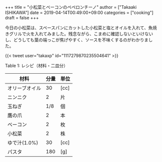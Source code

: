 +++
title = "小松菜とベーコンのペペロンチーノ"
author = ["Takaaki ISHIKAWA"]
date = 2019-04-14T00:49:00+09:00
categories = ["cooking"]
draft = false
+++

今日の小松菜は、スペースパンにカットした小松菜と塩とオイルを入れて、魚焼きグリルで火を入れてみました。残念ながら、こまめに確認しないといけないし、どうしても葉の端っこが焦げやすく、ソースを不味くするのがわかりました。  

{{< tweet user="takaxp" id="1117279870235504641" >}}  

<div class="table-caption">
  <span class="table-number">Table 1</span>:
  レシピ（材料・二皿分）
</div>

| 材料      | 分量 | 単位 |
|---------|----|----|
| オリーブオイル | 30  | [cc] |
| ニンニク  | 2   | 片   |
| 玉ねぎ    | 1/8 | 個   |
| 鷹の爪    | 2   | 本   |
| ベーコン  | 2   | 枚   |
| 小松菜    | 2   | 株   |
| ゆで汁(1.0%) | 30  | [cc] |
| パスタ    | 180 | [g]  |
